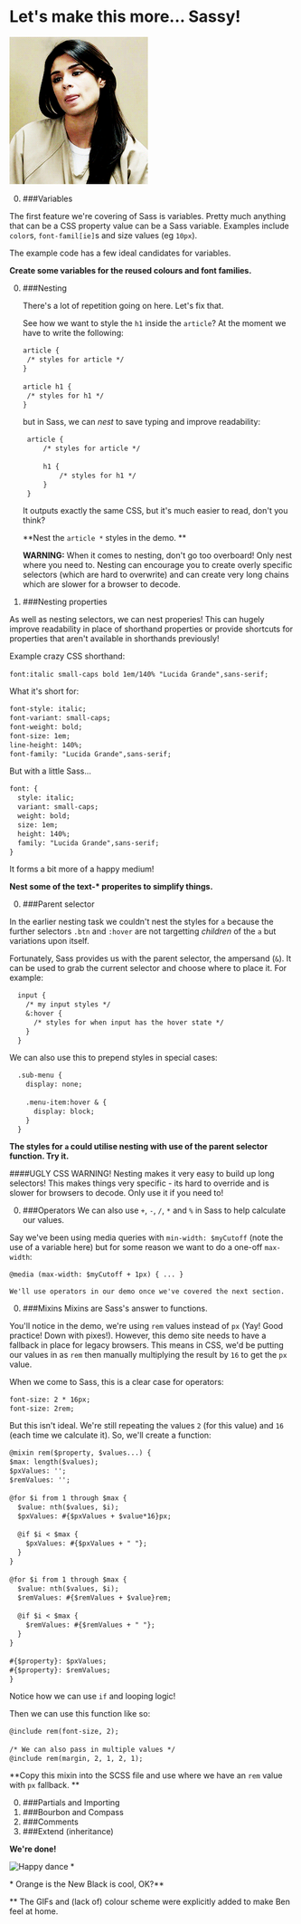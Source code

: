 Let's make this more... Sassy!
====================================

<img src="https://github.com/glombek/sass-workshop/blob/master/resources/sass.gif?raw=true" alt="Sass" />

0. ###Variables

  The first feature we're covering of Sass is variables. Pretty much anything that can be a CSS property value can be a Sass variable. Examples include `color`s,  `font-famil[ie]`s and size values (eg `10px`).
  
  The example code has a few ideal candidates for variables.
  
  **Create some variables for the reused colours and font families.**
 
0. ###Nesting

   There's a lot of repetition going on here. Let's fix that.
   
   See how we want to style the `h1` inside the `article`? At the moment we have to write the following:
   
   ```
   article {
    /* styles for article */
   }
   
   article h1 {
    /* styles for h1 */
   }
   ```
   
   but in Sass, we can *nest* to save typing and improve readability:
   
   ```
  	article {
		/* styles for article */
		
		h1 {
			/* styles for h1 */
		}  
	}
   ```
   
   It outputs exactly the same CSS, but it's much easier to read, don't you think?
   
   **Nest the `article *` styles in the demo. **
   
   **WARNING:** When it comes to nesting, don't go too overboard! Only nest where you need to. Nesting can encourage you to create overly specific selectors (which are hard to overwrite) and can create very long chains which are slower for a browser to decode. 
   
0. ###Nesting properties

  As well as nesting selectors, we can nest properies! This can hugely improve readability in place of shorthand properties or provide shortcuts for properties that aren't available in shorthands previously!
  
  Example crazy CSS shorthand:
  
  ```font:italic small-caps bold 1em/140% "Lucida Grande",sans-serif;```
  
  What it's short for:
  
  ```
  font-style: italic;
  font-variant: small-caps;
  font-weight: bold;
  font-size: 1em;
  line-height: 140%;
  font-family: "Lucida Grande",sans-serif;
  ```
  
  But with a little Sass...
  
  ```
  font: { 
    style: italic;
    variant: small-caps;
    weight: bold;
    size: 1em;
    height: 140%;
    family: "Lucida Grande",sans-serif;
  }
  ```
  
  It forms a bit more of a happy medium!
  
  **Nest some of the text-\* properites to simplify things.**

0. ###Parent selector

  In the earlier nesting task we couldn't nest the styles for `a` because the further selectors `.btn` and `:hover` are not targetting *children* of the `a` but variations upon itself.
  
  Fortunately, Sass provides us with the parent selector, the ampersand (`&`). It can be used to grab the current selector and choose where to place it. For example:
  
  ```
    input {
      /* my input styles */
      &:hover {
        /* styles for when input has the hover state */
      }
    }
  ``` 
  
  We can also use this to prepend styles in special cases:
  
  ```
    .sub-menu {
      display: none;
      
      .menu-item:hover & {
        display: block;
      }
    }
  ```
  
  **The styles for `a` could utilise nesting with use of the parent selector function. Try it.**

  ####UGLY CSS WARNING!
  Nesting makes it very easy to build up long selectors! This makes things very specific - its hard to override and is slower for browsers to decode. Only use it if you need to!

0. ###Operators
  We can also use `+`, `-`, `/`, `*` and `%` in Sass to help calculate our values.
  
  Say we've been using media queries with `min-width: $myCutoff` (note the use of a variable here) but for some reason we want to do a one-off `max-width`:
   
   ```
   @media (max-width: $myCutoff + 1px) { ... }
   ```
   
    We'll use operators in our demo once we've covered the next section.
  
0. ###Mixins
  Mixins are Sass's answer to functions.
  
  You'll notice in the demo, we're using `rem` values instead of `px` (Yay! Good practice! Down with pixes!). However, this demo site needs to have a fallback in place for legacy browsers. This means in CSS, we'd be putting our values in as `rem` then manually multiplying the result by `16` to get the `px` value.
  
  When we come to Sass, this is a clear case for operators:
  
  ```
  font-size: 2 * 16px;
  font-size: 2rem;
  ```
  
  But this isn't ideal. We're still repeating the values `2` (for this value) and `16` (each time we calculate it). So, we'll create a function:
  
  ```
  @mixin rem($property, $values...) {
  $max: length($values);
  $pxValues: '';
  $remValues: '';

  @for $i from 1 through $max {
    $value: nth($values, $i);
    $pxValues: #{$pxValues + $value*16}px;

    @if $i < $max {
      $pxValues: #{$pxValues + " "};
    }
  } 

  @for $i from 1 through $max {
    $value: nth($values, $i);
    $remValues: #{$remValues + $value}rem;

    @if $i < $max {
      $remValues: #{$remValues + " "};
    }
  } 
  
  #{$property}: $pxValues; 
  #{$property}: $remValues; 
}
  ```
  
  Notice how we can use `if` and looping logic!
  
  Then we can use this function like so:
  
  ```
  @include rem(font-size, 2);
  
  /* We can also pass in multiple values */
  @include rem(margin, 2, 1, 2, 1);
  ```
  
  **Copy this mixin into the SCSS file and use where we have an `rem` value with `px` fallback. **
  
0. ###Partials and Importing
0. ###Bourbon and Compass
0. ###Comments
0. ###Extend (inheritance)

**We're done!**

<img src="https://github.com/glombek/sass-workshop/blob/master/resources/happydance.gif?raw=true" alt="Happy dance" title="Happy dance" /> *


\* Orange is the New Black is cool, OK?\*\*

\*\* The GIFs and (lack of) colour scheme were explicitly added to make Ben feel at home.
   
